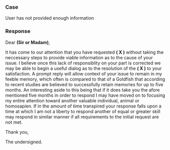 ### Case
User has not provided enough information

### Response
Dear __(Sir or Madam)__,

It has come to our attention that you have requested __( X )__ without taking the neccessary steps to provide viable information as to the cause of your issue. I believe once this lack of responsiblity on your part is corrected we may be able to begin a useful dialog as to the resolution of the __( X )__ to your satisfaction. A prompt reply will allow context of your issue to remain in my feeble memory, which often is compared to that of a Goldfish that according to recent studies are believed to successfully retain memories for up to five months. An interesting aside to this being that if it does take you the afore mentioned five months in order to respond I may have moved on to focusing my entire attention toward another valuable individual, animal or homosapien. If in the amount of time transpired your response falls upon a time at which I am not a liberty to respond another of equal or greater skill may respond in similar manner if all requirements to the initial request are not met.

Thank you,


The undersigned.
